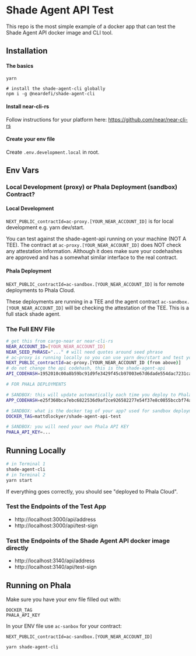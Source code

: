 # Shade Agent API Test

This repo is the most simple example of a docker app that can test the Shade Agent API docker image and CLI tool.

## Installation

#### The basics

```
yarn

# install the shade-agent-cli globally
npm i -g @neardefi/shade-agent-cli
```

#### Install near-cli-rs

Follow instructions for your platform here: https://github.com/near/near-cli-rs

#### Create your env file

Create `.env.development.local` in root.

## Env Vars

### Local Development (proxy) or Phala Deployment (sandbox) Contract?

#### Local Development

`NEXT_PUBLIC_contractId=ac-proxy.[YOUR_NEAR_ACCOUNT_ID]` is for local development e.g. yarn dev/start.

You can test against the shade-agent-api running on your machine (NOT A TEE). The contract at `ac-proxy.[YOUR_NEAR_ACCOUNT_ID]` does NOT check any attestation information. Although it does make sure your codehashes are approved and has a somewhat similar interface to the real contract.

#### Phala Deployment

`NEXT_PUBLIC_contractId=ac-sandbox.[YOUR_NEAR_ACCOUNT_ID]` is for remote deployments to Phala Cloud.

These deployments are running in a TEE and the agent contract `ac-sandbox.[YOUR_NEAR_ACCOUNT_ID]` will be checking the attestation of the TEE. This is a full stack shade agent.

### The Full ENV File

```bash
# get this from cargo-near or near-cli-rs
NEAR_ACCOUNT_ID=[YOUR_NEAR_ACCOUNT_ID]
NEAR_SEED_PHRASE="..." # will need quotes around seed phrase
# ac-proxy is running locally so you can use yarn dev/start and test your app against the locally running shade agent api
NEXT_PUBLIC_contractId=ac-proxy.[YOUR_NEAR_ACCOUNT_ID (from above)]
# do not change the api codehash, this is the shade-agent-api
API_CODEHASH=1952010c00a8b59bc91d9fe3429f45cb97003e67d6dade554dac7231caa65ab5

# FOR PHALA DEPLOYMENTS

# SANDBOX: this will update automatically each time you deploy to Phala with a new image of your app pushed to docker hub
APP_CODEHASH=e25f360bca7ebc6822536d9af2ce926582277e54f37e8c0855bccbf74aac1731

# SANDBOX: what is the docker tag of your app? used for sandbox deployments on Phala
DOCKER_TAG=mattdlockyer/shade-agent-api-test

# SANDBOX: you will need your own Phala API KEY
PHALA_API_KEY=...
```

## Running Locally

```bash
# in Terminal 1
shade-agent-cli
# in Terminal 2
yarn start
```

If everything goes correctly, you should see "deployed to Phala Cloud".

### Test the Endpoints of the Test App

-   http://localhost:3000/api/address
-   http://localhost:3000/api/test-sign

### Test the Endpoints of the Shade Agent API docker image directly

-   http://localhost:3140/api/address
-   http://localhost:3140/api/test-sign

## Running on Phala

Make sure you have your env file filled out with:

```
DOCKER_TAG
PHALA_API_KEY
```

In your ENV file use `ac-sanbox` for your contract:

`NEXT_PUBLIC_contractId=ac-sandbox.[YOUR_NEAR_ACCOUNT_ID]`

```bash
yarn shade-agent-cli
```

